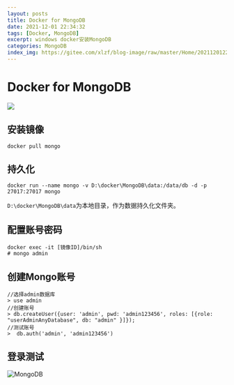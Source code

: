 ```yaml
---
layout: posts
title: Docker for MongoDB
date: 2021-12-01 22:34:32
tags: [Docker, MongoDB]
excerpt: windows docker安装MongoDB
categories: MongoDB
index_img: https://gitee.com/xlzf/blog-image/raw/master/Home/20211201225103.jpeg
---
```


# Docker for MongoDB

![](https://gitee.com/xlzf/blog-image/raw/master/Home/20211201225103.jpeg)

## 安装镜像

`docker pull mongo`

## 持久化

`docker run --name mongo -v D:\docker\MongoDB\data:/data/db -d -p 27017:27017 mongo`

`D:\docker\MongoDB\data`为本地目录，作为数据持久化文件夹。

## 配置账号密码

```shell
docker exec -it [镜像ID]/bin/sh
# mongo admin
```

## 创建Mongo账号

```shell
//选择admin数据库
> use admin 
//创建账号
> db.createUser({user: 'admin', pwd: 'admin123456', roles: [{role: "userAdminAnyDatabase", db: "admin" }]}); 
//测试账号
>  db.auth('admin', 'admin123456') 
```

## 登录测试

![MongoDB](https://gitee.com/xlzf/blog-image/raw/master/Home/20211201223653.png)
